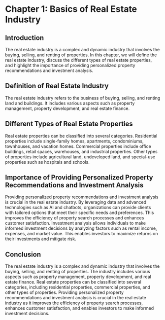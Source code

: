 Chapter 1: Basics of Real Estate Industry
=========================================

Introduction
------------

The real estate industry is a complex and dynamic industry that involves the buying, selling, and renting of properties. In this chapter, we will define the real estate industry, discuss the different types of real estate properties, and highlight the importance of providing personalized property recommendations and investment analysis.

Definition of Real Estate Industry
----------------------------------

The real estate industry refers to the business of buying, selling, and renting land and buildings. It includes various aspects such as property management, property development, and real estate finance.

Different Types of Real Estate Properties
-----------------------------------------

Real estate properties can be classified into several categories. Residential properties include single-family homes, apartments, condominiums, townhouses, and vacation homes. Commercial properties include office buildings, retail spaces, warehouses, and industrial properties. Other types of properties include agricultural land, undeveloped land, and special-use properties such as hospitals and schools.

Importance of Providing Personalized Property Recommendations and Investment Analysis
-------------------------------------------------------------------------------------

Providing personalized property recommendations and investment analysis is crucial in the real estate industry. By leveraging data and advanced technologies such as AI and chatbots, organizations can provide clients with tailored options that meet their specific needs and preferences. This improves the efficiency of property search processes and enhances customer satisfaction. Investment analysis allows individuals to make informed investment decisions by analyzing factors such as rental income, expenses, and market value. This enables investors to maximize returns on their investments and mitigate risk.

Conclusion
----------

The real estate industry is a complex and dynamic industry that involves the buying, selling, and renting of properties. The industry includes various aspects such as property management, property development, and real estate finance. Real estate properties can be classified into several categories, including residential properties, commercial properties, and other types of properties. Providing personalized property recommendations and investment analysis is crucial in the real estate industry as it improves the efficiency of property search processes, enhances customer satisfaction, and enables investors to make informed investment decisions.

